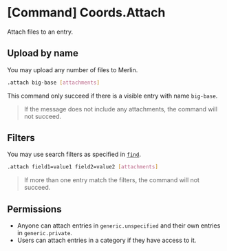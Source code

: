 # [Command] Coords.Attach

Attach files to an entry.

## Upload by name

You may upload any number of files to Merlin.

```sh
.attach big-base [attachments]
```

This command only succeed if there is a visible entry with name `big-base`.

> If the message does not include any attachments, the command will not succeed.

## Filters

You may use search filters as specified in [`find`](./find.md).

```sh
.attach field1=value1 field2=value2 [attachments]
```

> If more than one entry match the filters, the command will not succeed.

## Permissions

- Anyone can attach entries in `generic.unspecified` and their own entries in `generic.private`.
- Users can attach entries in a category if they have access to it.
